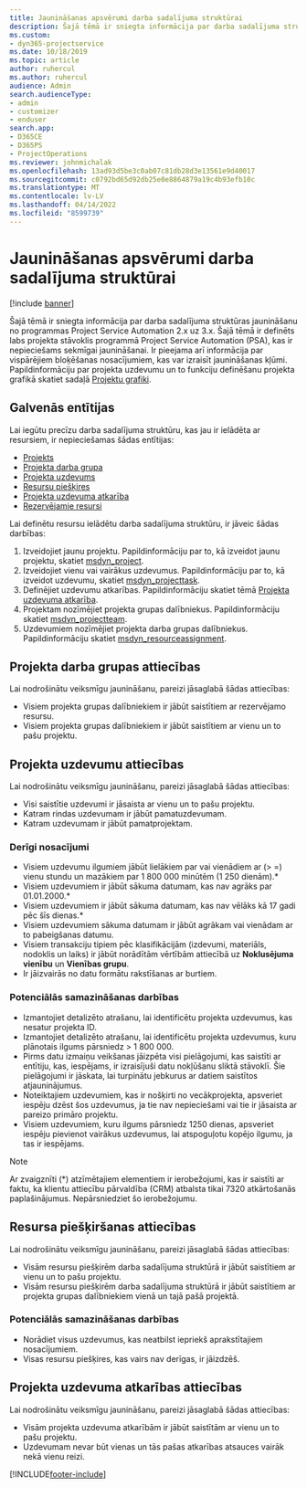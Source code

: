 ```yaml
---
title: Jaunināšanas apsvērumi darba sadalījuma struktūrai
description: Šajā tēmā ir sniegta informācija par darba sadalījuma struktūras jaunināšanu no programmas Project Service Automation 2.x uz 3.x.
ms.custom:
- dyn365-projectservice
ms.date: 10/18/2019
ms.topic: article
author: ruhercul
ms.author: ruhercul
audience: Admin
search.audienceType:
- admin
- customizer
- enduser
search.app:
- D365CE
- D365PS
- ProjectOperations
ms.reviewer: johnmichalak
ms.openlocfilehash: 13ad93d5be3c0ab07c81db28d3e13561e9d40017
ms.sourcegitcommit: c0792bd65d92db25e0e8864879a19c4b93efb10c
ms.translationtype: MT
ms.contentlocale: lv-LV
ms.lasthandoff: 04/14/2022
ms.locfileid: "8599739"
---
```

# <a name="upgrade-considerations-for-the-work-breakdown-structure"></a>Jaunināšanas apsvērumi darba sadalījuma struktūrai

[!include [banner](../includes/psa-now-project-operations.md)]

Šajā tēmā ir sniegta informācija par darba sadalījuma struktūras jaunināšanu no programmas Project Service Automation 2.x uz 3.x. Šajā tēmā ir definēts labs projekta stāvoklis programmā Project Service Automation (PSA), kas ir nepieciešams sekmīgai jaunināšanai. Ir pieejama arī informācija par vispārējiem bloķēšanas nosacījumiem, kas var izraisīt jaunināšanas kļūmi. Papildinformāciju par projekta uzdevumu un to funkciju definēšanu projekta grafikā skatiet sadaļā [Projektu grafiki](project-creating.md).

## <a name="key-entities"></a>Galvenās entītijas
Lai iegūtu precīzu darba sadalījuma struktūru, kas jau ir ielādēta ar resursiem, ir nepieciešamas šādas entītijas:

- [Projekts](/dynamics365/customerengagement/on-premises/developer/entities/msdyn_project)
- [Projekta darba grupa](/dynamics365/customerengagement/on-premises/developer/entities/msdyn_projectteam)
- [Projekta uzdevums](/dynamics365/customerengagement/on-premises/developer/entities/msdyn_projecttask)
- [Resursu piešķires](/dynamics365/customerengagement/on-premises/developer/entities/msdyn_resourceassignment)
- [Projekta uzdevuma atkarība](/dynamics365/customerengagement/on-premises/developer/entities/msdyn_projecttaskdependency)
- [Rezervējamie resursi](/dynamics365/customerengagement/on-premises/developer/entities/bookableresource)

Lai definētu resursu ielādētu darba sadalījuma struktūru, ir jāveic šādas darbības:

1. Izveidojiet jaunu projektu. Papildinformāciju par to, kā izveidot jaunu projektu, skatiet [msdyn_project](/dynamics365/customerengagement/on-premises/developer/entities/msdyn_project).
2. Izveidojiet vienu vai vairākus uzdevumus. Papildinformāciju par to, kā izveidot uzdevumu, skatiet [msdyn_projecttask](/dynamics365/customerengagement/on-premises/developer/entities/msdyn_projecttask).
3. Definējiet uzdevumu atkarības. Papildinformāciju skatiet tēmā [Projekta uzdevuma atkarība](/dynamics365/customerengagement/on-premises/developer/entities/msdyn_projecttaskdependency).
4. Projektam nozīmējiet projekta grupas dalībniekus. Papildinformāciju skatiet [msdyn_projectteam](/dynamics365/customerengagement/on-premises/developer/entities/msdyn_projectteam).
5. Uzdevumiem nozīmējiet projekta darba grupas dalībniekus. Papildinformāciju skatiet [msdyn_resourceassignment](/dynamics365/customerengagement/on-premises/developer/entities/msdyn_resourceassignment).

## <a name="project-team-relationships"></a>Projekta darba grupas attiecības

Lai nodrošinātu veiksmīgu jaunināšanu, pareizi jāsaglabā šādas attiecības:
- Visiem projekta grupas dalībniekiem ir jābūt saistītiem ar rezervējamo resursu.
- Visiem projekta grupas dalībniekiem ir jābūt saistītiem ar vienu un to pašu projektu. 

## <a name="project-task-relationships"></a>Projekta uzdevumu attiecības
Lai nodrošinātu veiksmīgu jaunināšanu, pareizi jāsaglabā šādas attiecības:

- Visi saistītie uzdevumi ir jāsaista ar vienu un to pašu projektu.
- Katram rindas uzdevumam ir jābūt pamatuzdevumam.
- Katram uzdevumam ir jābūt pamatprojektam.

### <a name="valid-conditions"></a>Derīgi nosacījumi

- Visiem uzdevumu ilgumiem jābūt lielākiem par vai vienādiem ar (> =) vienu stundu un mazākiem par 1 800 000 minūtēm (1 250 dienām).*
- Visiem uzdevumiem ir jābūt sākuma datumam, kas nav agrāks par 01.01.2000.*
- Visiem uzdevumiem ir jābūt sākuma datumam, kas nav vēlāks kā 17 gadi pēc šīs dienas.*
- Visiem uzdevumiem sākuma datumam ir jābūt agrākam vai vienādam ar to pabeigšanas datumu.
- Visiem transakciju tipiem pēc klasifikācijām (izdevumi, materiāls, nodoklis un laiks) ir jābūt norādītām vērtībām attiecībā uz **Noklusējuma vienību** un **Vienības grupu**.
- Ir jāizvairās no datu formātu rakstīšanas ar burtiem.

### <a name="potential-mitigation-steps"></a>Potenciālās samazināšanas darbības
- Izmantojiet detalizēto atrašanu, lai identificētu projekta uzdevumus, kas nesatur projekta ID.
- Izmantojiet detalizēto atrašanu, lai identificētu projekta uzdevumus, kuru plānotais ilgums pārsniedz > 1 800 000.
- Pirms datu izmaiņu veikšanas jāizpēta visi pielāgojumi, kas saistīti ar entītiju, kas, iespējams, ir izraisījuši datu nokļūšanu sliktā stāvoklī. Šie pielāgojumi ir jāskata, lai turpinātu jebkurus ar datiem saistītos atjauninājumus.
- Noteiktajiem uzdevumiem, kas ir nošķirti no vecākprojekta, apsveriet iespēju dzēst šos uzdevumus, ja tie nav nepieciešami vai tie ir jāsaista ar pareizo primāro projektu.
- Visiem uzdevumiem, kuru ilgums pārsniedz 1250 dienas, apsveriet iespēju pievienot vairākus uzdevumus, lai atspoguļotu kopējo ilgumu, ja tas ir iespējams.

> [!NOTE]
> Ar zvaigznīti (\*) atzīmētajiem elementiem ir ierobežojumi, kas ir saistīti ar faktu, ka klientu attiecību pārvaldība (CRM) atbalsta tikai 7320 atkārtošanās paplašinājumus. Nepārsniedziet šo ierobežojumu.

## <a name="resource-assignment-relationships"></a>Resursa piešķiršanas attiecības
Lai nodrošinātu veiksmīgu jaunināšanu, pareizi jāsaglabā šādas attiecības:

- Visām resursu piešķirēm darba sadalījuma struktūrā ir jābūt saistītiem ar vienu un to pašu projektu.
- Visām resursu piešķirēm darba sadalījuma struktūrā ir jābūt saistītiem ar projekta grupas dalībniekiem vienā un tajā pašā projektā.

### <a name="potential-mitigation-steps"></a>Potenciālās samazināšanas darbības
- Norādiet visus uzdevumus, kas neatbilst iepriekš aprakstītajiem nosacījumiem.  
- Visas resursu piešķires, kas vairs nav derīgas, ir jāizdzēš.

## <a name="project-task-dependency-relationships"></a>Projekta uzdevuma atkarības attiecības
Lai nodrošinātu veiksmīgu jaunināšanu, pareizi jāsaglabā šādas attiecības:

- Visām projekta uzdevuma atkarībām ir jābūt saistītām ar vienu un to pašu projektu.
- Uzdevumam nevar būt vienas un tās pašas atkarības atsauces vairāk nekā vienu reizi.


[!INCLUDE[footer-include](../includes/footer-banner.md)]
